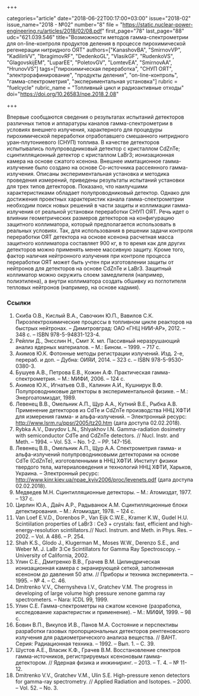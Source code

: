 +++

categories="article"
date="2018-06-22T00:17:00+03:00"
issue="2018-02"
issue_name="2018 - №02"
number="8"
file = "https://static.nuclear-power-engineering.ru/articles/2018/02/08.pdf"
first_page="78"
last_page="88"
udc="621.039.546"
title="Возможности методов гамма-спектрометрии для on-line-контроля продуктов деления в процессе пирохимической регенерации нитридного ОЯТ"
authors=["KanashovBA", "SmirnovVP", "KadilinVV", "IbragimovRF", "DedenkoGL", "VlasikGF", "RudenkoVS", "GlagovskijEM", "LuparEE", "PoletovGV", "LomtevEA", "SmirnovAA", "HrunovVS"]
tags=["пирохимическая переработка", "СНУП ОЯТ", "электрорафинирование", "продукты деления", "on-line-контроль", "гамма-спектрометрия", "экспериментальная установка"]
rubric = "fuelcycle"
rubric_name = "Топливный цикл и радиоактивные отходы"
doi="https://doi.org/10.26583/npe.2018.2.08"

+++

Впервые сообщаются сведения о результатах испытаний детекторов различных типов и аппаратуры каналов гамма-спектрометрии в условиях внешнего излучения, характерного для процедуры пирохимической переработки отработавшего смешанного нитридного уран-плутониевого (СНУП) топлива. В качестве детекторов испытывались полупроводниковый детектор с кристаллом CdZnTe; сцинтилляционный детектор с кристаллом LaBr3; ионизационная камера на основе сжатого ксенона. Внешнее имитационное гамма-излучение было создано на основе Co-источника рассеянного гамма-излучения. Описаны экспериментальная установка и методика проведения измерений, приведены результаты испытаний установки для трех типов детекторов. Показано, что наилучшими характеристиками обладает полупроводниковый детектор. Однако для достижения проектных характеристик канала гамма-спектрометрии необходим поиск новых решений в части защиты и коллимации гамма-излучения от реальной установки переработки СНУП ОЯТ. Речь идет о влиянии геометрических размеров детекторов на конфигурацию защитного коллиматора, который предполагается использовать в реальных условиях. Так, для использования в решении задачи контроля переработки ОЯТ детектора на основе ксенона расчетная масса защитного коллиматора составляет 900 кг, в то время как для других детекторов можно применять менее массивную защиту. Кроме того, фактор наличия нейтронного излучения при контроле процесса переработки ОЯТ может быть учтен при изготовлении защиты от нейтронов для детекторов на основе CdZnTe и LaBr3. Защитный коллиматор можно окружить слоем замедлителя (например, полиэтилена), а внутри коллиматора создать обшивку из поглотителя тепловых нейтронов (например, на основе кадмия).

### Ссылки

1. Скиба О.В., Кислый В.А., Савочкин Ю.П., Вавилов С.К. Пироэлектрохимические процессы в топливном цикле реакторов на быстрых нейтронах. – Димитровград: ОАО «ГНЦ НИИ-АР», 2012. – 348 с. – ISBN 978-5-94831-123-4.
2. Рейлли Д., Энсслин Н., Смит Х. мл. Пассивный неразрушающий анализ ядерных материалов. – М.: Бином. – 1999. – 717 с.
3. Акимов Ю.К. Фотонные методы регистрации излучений. Изд. 2-е, перераб. и доп. – Дубна: ОИЯИ, 2014. – 323 c. – ISBN 978-5-9530-0380-3.
4. Бушуев А.В., Петрова Е.В., Кожин А.Ф. Практическая гамма-спектрометрия. – М.: МИФИ, 2006. – 124 с.
5. Акимов Ю.К., Игнатьев О.В., Калинин А.И., Кушнирук В.Ф. Полупроводниковые детекторы в экспериментальной физике. – М.: Энергоатомиздат, 1989.
6. Левенец В.В., Омельник А.П., Щур А.А., Кутний В.Е., Рыбка А.В. Применение детекторов из CdTe и CdZnTe производства ННЦ ХФТИ для измерения гамма- и альфа-излучений. – Электронный ресурс: http://www.lsrm.ru/ppsr/2005/tz20.htm (дата доступа 02.02.2018).
7. Rybka A.V., Davydov L.N., Shlyakhov I.N. Gamma-radiation dosimetry with semiconductor CdTe and CdZnTe detectors. // Nucl. Instr. and Meth. – 1994. – Vol. 53. – No. 1-2. – PP. 147-156.
8. Левенец В.В., Омельник А.П., Щур А.А. Спектрометрия гамма- и альфа-излучений полупроводниковыми детекторами на основе CdTe (CdZnTe), изготовленными в ННЦ ХФТИ. Институт физики твердого тела, материаловедения и технологий ННЦ ХФТИ, Харьков, Украина. – Электронный ресурс: http://www.kinr.kiev.ua/npae_kyiv2006/proc/levenets.pdf (дата доступа 02.02.2018).
9. Медведев М.Н. Сцинтилляционные детекторы. – М.: Атомиздат, 1977. – 137 с.
10. Цирлин Ю.А., Дайч А.Р., Радыванюк А.М. Сцинтилляционные блоки детектирования. – М.: Атомиздат, 1978. – 124 с.
11. Van Loef E.V.D., Dorenbos P., Van Eijk C.W.E., Kramer K.W., Gudel H.U. Scintiilation properties of LaBr3 : Ce3 + crystals: fast, efficient and high-energy-resolution scintillators.// Nucl. Instrum. and Meth. in Phys. Res. – 2002. – Vol. A 486. – Р. 254.
12. Shah K.S., Glodo J., Klugerman M., Moses W.W., Derenzo S.E., and Weber M. J. LaBr 3:Ce Scintillators for Gamma Ray Spectroscopy. – University of California, 2002.
13. Улин С.Е., Дмитренко В.В., Грачев В.М. Цилиндрическая ионизационная камера с экранирующей сеткой, заполненная ксеноном до давления 50 атм. // Приборы и техника эксперимента. – 1995. – № 4. – С. 46.
14. Dmitrenko V.V., Chernysheva I.V., Gratchev V.M. The progress in developing of large volume high pressure xenone gamma ray spectrometers. – Nara: ICDL 99, 1999.
15. Улин С.Е. Гамма-спектрометры на сжатом ксеноне (разработка, исследование характеристик и применение). – М.: МИФИ, 1999. – 98 с.
16. Бовин В.П., Викулов И.В., Панов М.А. Состояние и перспективы разработки газовых пропорциональных детекторов рентгеновского излучения для радиометрического анализа вещества. // ВАНТ. Серия: Радиационная техника. – 1992. – Вып. 1. – С. 39.
17. Шустов А.Е., Власик К.Ф., Грачев В.М. Восстановление спектров гамма-источников, регистрируемых ксеноновым гамма-детектором. // Ядерная физика и инжиниринг. – 2013. – Т. 4. – № 11-12.
18. Dmitrenko V.V., Gratchev V.M., Ulin S.E. High-pressure xenon detectors for gamma-ray spectrometry. // Applied Radiation and Isotopes. – 2000. – Vol. 52. – No. 3.